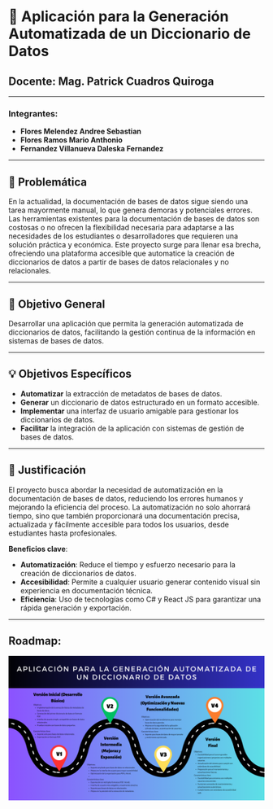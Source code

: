 # 📑 Aplicación para la Generación Automatizada de un Diccionario de Datos 


## **Docente:** Mag. Patrick Cuadros Quiroga  

---

### **Integrantes:**  
- **Flores Melendez Andree Sebastian**  
- **Flores Ramos Mario Anthonio**  
- **Fernandez Villanueva Daleska Fernandez**  

---

## 🚨 Problemática 
En la actualidad, la documentación de bases de datos sigue siendo una tarea mayormente manual, lo que genera demoras y potenciales errores. Las herramientas existentes para la documentación de bases de datos son costosas o no ofrecen la flexibilidad necesaria para adaptarse a las necesidades de los estudiantes o desarrolladores que requieren una solución práctica y económica. Este proyecto surge para llenar esa brecha, ofreciendo una plataforma accesible que automatice la creación de diccionarios de datos a partir de bases de datos relacionales y no relacionales.

---

## 🎯 Objetivo General 

Desarrollar una aplicación que permita la generación automatizada de diccionarios de datos, facilitando la gestión continua de la información en sistemas de bases de datos.

---

## 💡 Objetivos Específicos 

- **Automatizar** la extracción de metadatos de bases de datos.
- **Generar** un diccionario de datos estructurado en un formato accesible.
- **Implementar** una interfaz de usuario amigable para gestionar los diccionarios de datos.
- **Facilitar** la integración de la aplicación con sistemas de gestión de bases de datos.

---

## 📝 Justificación 

El proyecto busca abordar la necesidad de automatización en la documentación de bases de datos, reduciendo los errores humanos y mejorando la eficiencia del proceso. La automatización no solo ahorrará tiempo, sino que también proporcionará una documentación precisa, actualizada y fácilmente accesible para todos los usuarios, desde estudiantes hasta profesionales.

**Beneficios clave**:

- **Automatización**: Reduce el tiempo y esfuerzo necesario para la creación de diccionarios de datos.
- **Accesibilidad**: Permite a cualquier usuario generar contenido visual sin experiencia en documentación técnica.
- **Eficiencia**: Uso de tecnologías como C# y React JS para garantizar una rápida generación y exportación.

---

## Roadmap:
![Roadmap del proyecto](media/Roadmap.png)
